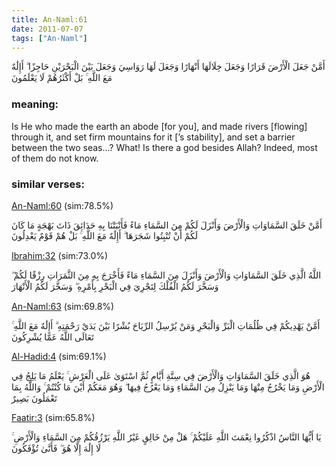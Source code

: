 ```yaml
---
title: An-Naml:61
date: 2011-07-07
tags: ["An-Naml"]
---
```

أَمَّنْ جَعَلَ الْأَرْضَ قَرَارًا وَجَعَلَ خِلَالَهَا أَنْهَارًا وَجَعَلَ لَهَا رَوَاسِيَ وَجَعَلَ بَيْنَ الْبَحْرَيْنِ حَاجِزًا ۗ أَإِلَٰهٌ مَعَ اللَّهِ ۚ بَلْ أَكْثَرُهُمْ لَا يَعْلَمُونَ
### meaning: 
Is He who made the earth an abode [for you], and made rivers [flowing] through it, and set firm mountains for it [’s stability], and set a barrier between the two seas...? What! Is there a god besides Allah? Indeed, most of them do not know.
### similar verses: 

[An-Naml:60](/27/60) (sim:78.5%)

أَمَّنْ خَلَقَ السَّمَاوَاتِ وَالْأَرْضَ وَأَنْزَلَ لَكُمْ مِنَ السَّمَاءِ مَاءً فَأَنْبَتْنَا بِهِ حَدَائِقَ ذَاتَ بَهْجَةٍ مَا كَانَ لَكُمْ أَنْ تُنْبِتُوا شَجَرَهَا ۗ أَإِلَٰهٌ مَعَ اللَّهِ ۚ بَلْ هُمْ قَوْمٌ يَعْدِلُونَ

[Ibrahim:32](/14/32) (sim:73.0%)

اللَّهُ الَّذِي خَلَقَ السَّمَاوَاتِ وَالْأَرْضَ وَأَنْزَلَ مِنَ السَّمَاءِ مَاءً فَأَخْرَجَ بِهِ مِنَ الثَّمَرَاتِ رِزْقًا لَكُمْ ۖ وَسَخَّرَ لَكُمُ الْفُلْكَ لِتَجْرِيَ فِي الْبَحْرِ بِأَمْرِهِ ۖ وَسَخَّرَ لَكُمُ الْأَنْهَارَ

[An-Naml:63](/27/63) (sim:69.8%)

أَمَّنْ يَهْدِيكُمْ فِي ظُلُمَاتِ الْبَرِّ وَالْبَحْرِ وَمَنْ يُرْسِلُ الرِّيَاحَ بُشْرًا بَيْنَ يَدَيْ رَحْمَتِهِ ۗ أَإِلَٰهٌ مَعَ اللَّهِ ۚ تَعَالَى اللَّهُ عَمَّا يُشْرِكُونَ

[Al-Hadid:4](/57/4) (sim:69.1%)

هُوَ الَّذِي خَلَقَ السَّمَاوَاتِ وَالْأَرْضَ فِي سِتَّةِ أَيَّامٍ ثُمَّ اسْتَوَىٰ عَلَى الْعَرْشِ ۚ يَعْلَمُ مَا يَلِجُ فِي الْأَرْضِ وَمَا يَخْرُجُ مِنْهَا وَمَا يَنْزِلُ مِنَ السَّمَاءِ وَمَا يَعْرُجُ فِيهَا ۖ وَهُوَ مَعَكُمْ أَيْنَ مَا كُنْتُمْ ۚ وَاللَّهُ بِمَا تَعْمَلُونَ بَصِيرٌ

[Faatir:3](/35/3) (sim:65.8%)

يَا أَيُّهَا النَّاسُ اذْكُرُوا نِعْمَتَ اللَّهِ عَلَيْكُمْ ۚ هَلْ مِنْ خَالِقٍ غَيْرُ اللَّهِ يَرْزُقُكُمْ مِنَ السَّمَاءِ وَالْأَرْضِ ۚ لَا إِلَٰهَ إِلَّا هُوَ ۖ فَأَنَّىٰ تُؤْفَكُونَ
